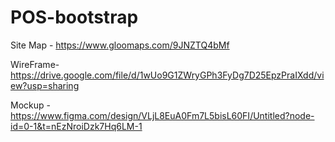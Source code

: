 ﻿# POS-bootstrap

Site Map - https://www.gloomaps.com/9JNZTQ4bMf

WireFrame- https://drive.google.com/file/d/1wUo9G1ZWryGPh3FyDg7D25EpzPraIXdd/view?usp=sharing

Mockup   - https://www.figma.com/design/VLjL8EuA0Fm7L5bisL60FI/Untitled?node-id=0-1&t=nEzNroiDzk7Hq6LM-1
